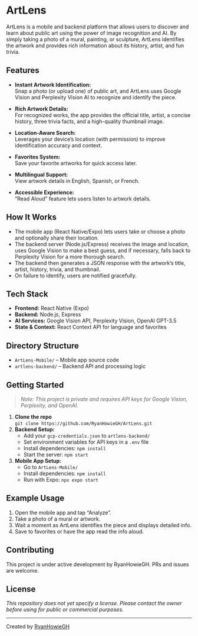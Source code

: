 # ArtLens

ArtLens is a mobile and backend platform that allows users to discover and learn about public art using the power of image recognition and AI. By simply taking a photo of a mural, painting, or sculpture, ArtLens identifies the artwork and provides rich information about its history, artist, and fun trivia.

## Features

- **Instant Artwork Identification:**  
  Snap a photo (or upload one) of public art, and ArtLens uses Google Vision and Perplexity Vision AI to recognize and identify the piece.

- **Rich Artwork Details:**  
  For recognized works, the app provides the official title, artist, a concise history, three trivia facts, and a high-quality thumbnail image.

- **Location-Aware Search:**  
  Leverages your device’s location (with permission) to improve identification accuracy and context.

- **Favorites System:**  
  Save your favorite artworks for quick access later.

- **Multilingual Support:**  
  View artwork details in English, Spanish, or French.

- **Accessible Experience:**  
  “Read Aloud” feature lets users listen to artwork details.

## How It Works

- The mobile app (React Native/Expo) lets users take or choose a photo and optionally share their location.
- The backend server (Node.js/Express) receives the image and location, uses Google Vision to make a best guess, and if necessary, falls back to Perplexity Vision for a more thorough search.
- The backend then generates a JSON response with the artwork’s title, artist, history, trivia, and thumbnail.
- On failure to identify, users are notified gracefully.

## Tech Stack

- **Frontend:** React Native (Expo)
- **Backend:** Node.js, Express
- **AI Services:** Google Vision API, Perplexity Vision, OpenAI GPT-3.5
- **State & Context:** React Context API for language and favorites

## Directory Structure

- `ArtLens-Mobile/` – Mobile app source code
- `artlens-backend/` – Backend API and processing logic

## Getting Started

> _Note: This project is private and requires API keys for Google Vision, Perplexity, and OpenAI._

1. **Clone the repo**  
   `git clone https://github.com/RyanHowieGH/ArtLens.git`
2. **Backend Setup:**
   - Add your `gcp-credentials.json` to `artlens-backend/`
   - Set environment variables for API keys in a `.env` file
   - Install dependencies: `npm install`
   - Start the server: `npm start`
3. **Mobile App Setup:**
   - Go to `ArtLens-Mobile/`
   - Install dependencies: `npm install`
   - Run with Expo: `npx expo start`

## Example Usage

1. Open the mobile app and tap “Analyze”.
2. Take a photo of a mural or artwork.
3. Wait a moment as ArtLens identifies the piece and displays detailed info.
4. Save to favorites or have the app read the info aloud.

## Contributing

This project is under active development by RyanHowieGH. PRs and issues are welcome.

## License

_This repository does not yet specify a license. Please contact the owner before using for public or commercial purposes._

---
Created by [RyanHowieGH](https://github.com/RyanHowieGH)
